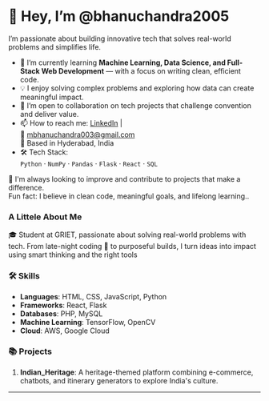 # 👋 Hey, I’m @bhanuchandra2005

I’m passionate about building innovative tech that solves real-world problems and simplifies life.

- 🌱 I’m currently learning **Machine Learning, Data Science, and Full-Stack Web Development** — with a focus on writing clean, efficient code.
- 💡 I enjoy solving complex problems and exploring how data can create meaningful impact.
- 🤝 I’m open to collaboration on tech projects that challenge convention and deliver value.
- 📫 How to reach me:  [LinkedIn](https://www.linkedin.com/in/bhanu-chandra-1b6929269/) |  
  📧 mbhanuchandra003@gmail.com  
  📍 Based in Hyderabad, India
- 🛠️ Tech Stack:  
  `Python` · `NumPy` · `Pandas` · `Flask` · `React` · `SQL`

🔭 I'm always looking to improve and contribute to projects that make a difference.  
Fun fact: I believe in clean code, meaningful goals, and lifelong learning..

### A Littele About Me

🎓 Student at GRIET, passionate about solving real-world problems with tech. From late-night coding 🌙 to purposeful builds, I turn ideas into impact using smart thinking and the right tools

### 🛠️ Skills

- **Languages**: HTML, CSS, JavaScript, Python
- **Frameworks**: React, Flask
- **Databases**: PHP, MySQL
- **Machine Learning**: TensorFlow, OpenCV
- **Cloud**: AWS, Google Cloud

### 📚 Projects

1. **Indian_Heritage**: A heritage-themed platform combining e-commerce, chatbots, and itinerary generators to explore India's culture.

---
